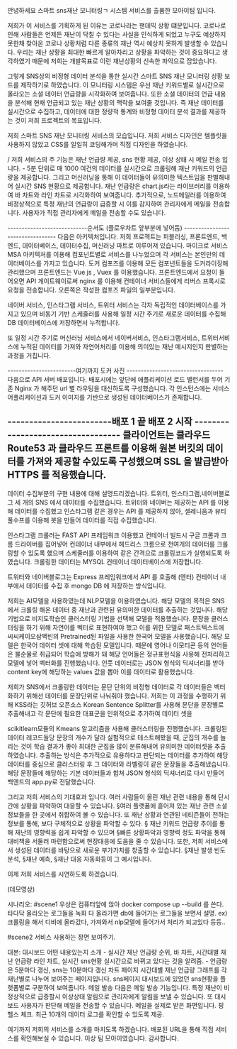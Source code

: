 안녕하세요 스마트 sns재난 모니터링ㄱ 시스템 서비스를 출품한 모아이팀 입니다.

저희가 이 서비스를 기획하게 된 이유는 코로나라는 팬데믹 상황 떄문입니다. 코로나로 인해 사람들은 언제든 재난이 닥칠 수 있다는 사실을 인식하게 되었고 누구도 예상하지 못한채 찾아온 코로나 상황처럼 다른 종류의 재난 역시 예상치 못하게 발생할 수 있습니다. 우리는 재난 상황을 최대한 빠르게 알아차리고 상황을 파악하는 것이 중요하다고 생각하였기 때문에 저희는 개발목표로 이런 재난상황의 신속한 파악으로 잡았습니다.

그렇게 SNS상의 비정형 데이터 분석을 통한 실시간 스마트 SNS 재난 모니터링 상황 보드를 제작하기로 하였습니다. 이 모니터링 시스템은 우선 재난 키워드별로 실시간으로 올라오는 소셜 데이터 언급량을 시각화하여 보여줍니다. 또한 소셜 데이터의 언급 내용을 분석해 현재 언급되고 있는 재난 상황의 맥락을 보여줄 것입니다. 즉 재난 데이터를 실시간으로 수집하고, 데이터에 대한 정량적 통계와 비정형 데이터 분석 결과를 제공하는 것이 저희 프로젝트의 목표입니다.

저희 스마트 SNS 재난 모니터링 서비스의 모습입니다. 저희 서비스 디자인은 템플릿을 사용하지 않았고 CSS를 일일히 코딩해가며 직접 디자인을 하였습니다. 

/ 저희 서비스의 주 기능은 재난 언급량 제공, sns 현황 제공, 이상 상태 시 메일 전송 입니다. - 5분 단위로 매 1000 여건의 데이터를 실시간으로 크롤링해 재난 키워드의 언급량을 제공합니다. 그리고 머신러닝을 통해 이 데이터들이 유의미한 텍스트임을 판별해내어 실시간 SNS 현황으로 제공합니다. 재난 언급량은 chart.js라는 라이브러리를 이용하여 바 차트와 라인 차트로 시각화하여 보여줍니다. 추가적으로, 노드메일러를 이용하여 비정상적으로 특정 재난의 언급량이 급증할 시 이를 감지하여 관리자에게 메일을 전송합니다. 사용자가 직접 관리자에게 메일을 전송할 수도 있습니다. 




----------------------------순서도 (플로우차트 앞부분에 넣어둠) ---------------------------------
다음은 아키텍처입니다. 저희 프로젝트는 퍼블리싱, 프론트엔드, 백엔드, 데이터베이스, 데이터수집, 머신러닝 파트로 이루어져 있습니다. 마이크로 서비스 MSA 아키텍처를 이용해 컴포넌트별로 서비스를 나누었으며 각 서비스는 본인만의 데이터베이스를 가지고 있습니다. 도커 컴포즈를 이용해 모든 컴포넌트들을 도커라이징해 관리했으며 프론트엔드는 Vue js , Vuex 를 이용했습니다. 프론트엔드에서 요청이 들어오면 API 게이트웨이로써 nginx 를 이용해 컨테이너 서비스들에게 리버스 프록시로 요청을 전송합니다. 오른쪽은 작성한 컴포즈 파일의 일부분입니다.  

네이버 서비스, 인스타그램 서비스, 트위터 서비스는  각자 독립적인 데이터베이스를 가지고 있으며  비동기 기반 스케줄러를 사용해 일정 시간 주기로 새로운 데이터를 수집해  DB 데이터베이스에  저장하면서 누적합니다. 

또 일정 시간 주기로 머신러닝 서비스에서 네이버서비스, 인스타그램서비스, 트위터서비스에 누적된 데이터를 가져와 자연어처리를 이용해 의미있는 재난 메시지인지 판별하는 과정을 거칩니다. 

------------------------여기까지 도커 사진 ----------------------------------
다음으로 API 서버 배포입니다. 배포시에는 앞단에 애플리케이션 로드 밸런서를 두어 기존 Nginx 가 해주던 url 별 라우팅을 대신하도록 구성했습니다. 각 인스턴스에는 서비스 어플리케이션과 도커 이미지를 기반으로 생성된 데이터베이스가 존재합니다.

------------------------배포 1 끝 배포 2 시작 ----------------------------------
클라이언트는  클라우드 Route53 과 클라우드 프론트를 이용해 원본 버킷의 데이터를 가져와 제공할 수있도록 구성했으며  SSL 을 발급받아 HTTPS 를 적용했습니다. 
------------------------------------------------------------------------------------------


데이터 수집부분의 구현 내용에 대해 설명드리겠습니다. 트위터, 인스타그램,네이버블로그 세 개의 SNS 에서 데이터를 수집했습니다. 트위터와 네이버는 제공하는 API 를 이용해 데이터를 수집했고 인스타그램 같은 경우는 API 를 제공하지 않아, 셀레니움과 뷰티풀수프를 이용해 봇을 만들어 데이터를 직접 수집했습니다. 

인스타그램 크롤러는 FAST API 프레임워크 이용했고 컨테이너 빌드시 구글 크롬과 크롬 드라이버를 집어넣어 컨테이너 내부에서 헤드리스 크롬으로 천여개의 데이터를 크롤링할 수 있도록 했으며 스케줄러를 이용하여 같은 간격으로 크롤링코드가 실행되도록 하였습니다. 크롤링한 데이터는 MYSQL 컨테이너 데이터베이스에 저장합니다.

트위터와 네이버블로그는 Express 프레임워크에서 API 를 호출해 (엔터) 컨테이너 내부에서 데이터를 수집 후 mongo DB 에 저장하는 방식입니다.

저희는 AI모델을 사용하였는데 NLP모델을 이용하였습니다. 해당 모델의 목적은 SNS에서 크롤링 해온 데이터 중 재난과 관련된 유의미한 데이터를 추출하는 것입니다. 해당 기법으로 비지도학습인 클러스터링 기법을 선택해 모델을 적용했습니다. 문장을 클러스터링을 하기 위해 자연어를 벡터로 표현하여야 했고 이를 위한 모델로 패스트텍스트에 씨씨케이오삼백빈의 Pretrained된 파일을 사용한 한국어 모델을 사용했습니다. 해당 모델은 한국어 데이터 셋에 대해 학습된 모델입니다. 때문에 영어나 이모티콘 등의 언어들은 불순물로 취급되어 학습에 방해가 돼 해당 언어들은 정규표현식을 사용해 전처리하고 모델에 넣어 벡터화를 진행했습니다. 인풋 데이터로는 JSON 형식의 딕셔너리를 받아 content key에 해당하는 values 값을 뽑아 이를 데이터로 활용했습니다.

 저희가 SNS에서 크롤링한 데이터는 문단 단위의 비정형 데이터로 각 데이터들은 벡터화하기 위해선 데이터를 문장단위로 나눠줘야 했습니다. 저희는 이 과정을 수행하기 위해  KSS라는 깃허브 오픈소스 Korean Sentence Splitter를 사용해 문단을 문장별로 추출해내고 각 문단에 필요한 대표군을 인위적으로 추가하여 데이터 셋을 

scikitlearn모듈의 Kmeans 알고리즘을 사용해 클러스터링을 진행했습니다. 크롤링된 데이터 레코드들당 문장의 개수가 달라 실험적으로 테스트해봤을 때, 군집의 개수를 늘리는 것이 학습 결과가 좋아 최대한 군집을 많이 분류해내어 유의미한 데이터셋을 추출하였습니다. 추출하는 방식은 추가적으로 유용하다고 판단되는 데이터를 추가하여 해당 데이터를 중심으로 클러스터링 후 그 데이터와 라벨링이 같은 문장들을 추출해냈습니다. 해당 문장들에 해당하는 기본 데이터들과 합쳐 JSON 형식의 딕셔너리로 다시 만들어 백엔드의 app.py로 전달했습니다.

그리고 저희 서비스의 기대효과 입니다. 여러 사람들이 올린 재난 관련 내용을 통해 단시간에 상황을 파악하여 대응할 수 있습니다. §여러 플랫폼에 흩어져 있는 재난 관련 소셜 정보들을 한 곳에서 취합하여 볼 수 있습니다. 또 재난 상황과 연관된 네티즌들이 전하는 정보를 통해, 보다 구체적으로 상황을 파악할 수 있다. § 재난 키워드 언급량 추이를 통해 재난의 영향력을 쉽게 파악할 수 있으며 §빠른 상황파악과 영향력 정도 파악을 통해 대비책을 서둘러 마련함으로써 현장대응에 도움을 줄 수 있습니다.
또한, 저희 서비스에서 생성된 데이터를 바탕으로 새로운 부가가치를 창출할 수 있습니다. §재난 발생 빈도 분석, §재난 예측, §재난 대응 자동화등이 그 예시입니다.




이제 저희 서비스를 시연하도록 하겠습니다.

(데모영상)

시나리오: 
#scene1
우상은 컴퓨터앞에 앉아 docker compose up --build 를 쓴다. 타다닥 올라오는 로그들을 녹화 
다 올라가면 db에 들어가는 로그들을 보면서 설명. ex) 크롤링을 해서 디비에 올라갔다, 가져와서 nlp모델에 들어가서 처리가 되고있다 등등.. 

#scene2
서비스 사용하는 장면 보여주기. 

대본: 
대시보드
어떤 내용있는지 소개 - 실시간 재난 언급량 순위, 바 차트, 시간대별 재난 언급량 라인 차트, 실시간 sns현황
실시간으로 바뀌고 있다는 것을 알려줌. - 언급량은 5분마다 갱신, sns는 10분마다 갱신
차트 페이지
시간대별 재난 언급량 그래프를 각 재난별로 나누어 보여주는 페이지입니다.
sns페이지
대시보드에 있었던 sns현황을 플랫폼별로 구분하여 보여줍니다.
메일 발송
다음은 메일 발송 기능입니다. 특정 재난이 비정상적으로 급증할시 이상상태 알림으로 관리자에게 알림을 보낼 수 있습니다. 또 대시보드 사용자가 판단해 메일을 전송할 수 있습니다.
메일을 실제로 받은 화면입니다.
핑
헬스 체크.
최근 10개의 데이터 로그를 확인할 수 있도록 제공. 

여기까지 저희의 서비스를 소개를 마치도록 하겠습니다. 배포된 URL을 통해 직접 서비스를 확인해보실 수 있습니다. 이상 팀 모아이였습니다. 감사합니다.
